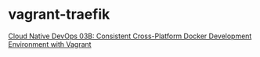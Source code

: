 # vagrant-traefik
[Cloud Native DevOps 03B: Consistent Cross-Platform Docker Development Environment with Vagrant](https://medium.com/@jodywan/cloud-native-devops-03b-consistent-cross-platform-docker-development-environment-with-vagrant-2385211d4f8f)

